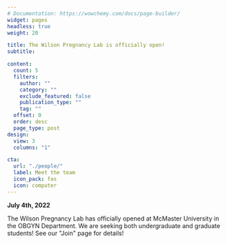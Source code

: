 ```yaml
---
# Documentation: https://wowchemy.com/docs/page-builder/
widget: pages
headless: true
weight: 20

title: The Wilson Pregnancy Lab is officially open!
subtitle:

content:
  count: 5
  filters:
    author: ""
    category: ""
    exclude_featured: false
    publication_type: ""
    tag: ""
  offset: 0
  order: desc
  page_type: post
design:
  view: 3
  columns: "1"

cta:
  url: "./people/"
  label: Meet the team
  icon_pack: fas
  icon: computer
---
```

**July 4th, 2022**

The Wilson Pregnancy Lab has officially opened at McMaster University in the OBGYN Department. We are seeking both undergraduate and graduate students! See our "Join" page for details!


